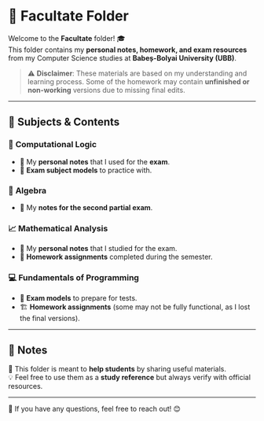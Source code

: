 
# 📂 Facultate Folder  

Welcome to the **Facultate** folder! 🎓  
This folder contains my **personal notes, homework, and exam resources** from my Computer Science studies at **Babeș-Bolyai University (UBB)**.  

> ⚠️ **Disclaimer**: These materials are based on my understanding and learning process. Some of the homework may contain **unfinished or non-working** versions due to missing final edits.  

---

## 📘 Subjects & Contents  

### 🧠 **Computational Logic**  
- 📝 My **personal notes** that I used for the **exam**.  
- 📄 **Exam subject models** to practice with.  

### 🔢 **Algebra**  
- 📖 My **notes for the second partial exam**.  

### 📈 **Mathematical Analysis**  
- 📝 My **personal notes** that I studied for the exam.  
- 📂 **Homework assignments** completed during the semester.  

### 💻 **Fundamentals of Programming**  
- 📝 **Exam models** to prepare for tests.  
- 🏗️ **Homework assignments** (some may not be fully functional, as I lost the final versions).  

---

## 📌 Notes  
📂 This folder is meant to **help students** by sharing useful materials.  
💡 Feel free to use them as a **study reference** but always verify with official resources.  

---

📩 If you have any questions, feel free to reach out! 😊  

